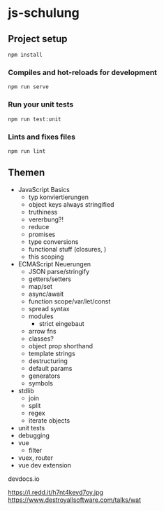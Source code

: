 # js-schulung

## Project setup
```
npm install
```

### Compiles and hot-reloads for development
```
npm run serve
```

### Run your unit tests
```
npm run test:unit
```

### Lints and fixes files
```
npm run lint
```

## Themen

- JavaScript Basics
   - typ konviertierungen
   - object keys always stringified
   - truthiness
   - vererbung?!
   - reduce
   - promises
   - type conversions
   - functional stuff (closures, )
   - this scoping
- ECMAScript Neuerungen
   - JSON parse/stringify
   - getters/setters
   - map/set
   - async/await
   - function scope/var/let/const
   - spread syntax
   - modules
      - strict eingebaut
   - arrow fns
   - classes?
   - object prop shorthand
   - template strings
   - destructuring
   - default params
   - generators
   - symbols
- stdlib
   - join
   - split
   - regex
   - iterate objects
- unit tests
- debugging
- vue
   - filter
- vuex, router
- vue dev extension



devdocs.io

https://i.redd.it/h7nt4keyd7oy.jpg
https://www.destroyallsoftware.com/talks/wat